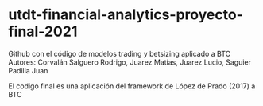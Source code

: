 # utdt-financial-analytics-proyecto-final-2021
Github con el código de modelos trading y betsizing aplicado a BTC
Autores: Corvalán Salguero Rodrigo, Juarez Matías, Juarez Lucio, Saguier Padilla Juan

El codigo final es una aplicación del framework de López de Prado (2017) a BTC
